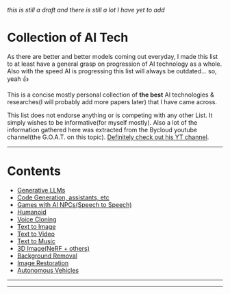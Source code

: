_this is still a draft and there is still a lot I have yet to add_

# Collection of AI Tech

As there are better and better models coming out everyday, I made this list to at least have a general grasp on progression of AI technology as a whole. Also with the speed AI is progressing this list will always be outdated... so, yeah :thumbsup:

This is a concise mostly personal collection of **the best** AI technologies & researches(I will probably add more papers later) that I have came across.

This list does not endorse anything or is competing with any other List. It simply wishes to be informative(for myself mostly). Also a lot of the information gathered here was extracted from the Bycloud youtube channel(the G.O.A.T. on this topic). [Definitely check out his YT channel](https://www.youtube.com/@bycloudAI).

---

# Contents

- [Generative LLMs](/Directories/Generative-LLMs/README.md)
- [Code Generation, assistants, etc](/Directories/Code-Generation/README.md)
- [Games with AI NPCs(Speech to Speech)](/Directories/Game-AI-NPCs/README.md)
- [Humanoid](/Directories/Humanoid/README.md)
- [Voice Cloning](/Directories/Voice-Cloning/README.md)
- [Text to Image](/Directories/Text-to-Image/README.md)
- [Text to Video](/Directories/Text-to-Video/README.md)
- [Text to Music](/Directories/Text-to-Music/README.md)
- [3D Image(NeRF + others)](/Directories/Text-to-Video/README.md)
- [Background Removal](/Directories/Background-removal/README.md)
- [Image Restoration](/Directories/Image-Restoration/README.md)
- [Autonomous Vehicles](/Directories/Autonomous-Vehicles/README.md)

---

---
